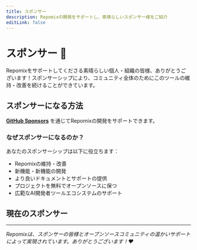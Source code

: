 ```yaml
---
title: スポンサー
description: Repomixの開発をサポートし、素晴らしいスポンサー様をご紹介
editLink: false
---
```


# スポンサー 💖

Repomixをサポートしてくださる素晴らしい個人・組織の皆様、ありがとうございます！スポンサーシップにより、コミュニティ全体のためにこのツールの維持・改善を続けることができています。

## スポンサーになる方法

**[GitHub Sponsors](https://github.com/sponsors/yamadashy)** を通じてRepomixの開発をサポートできます。

### なぜスポンサーになるのか？

あなたのスポンサーシップは以下に役立ちます：
- Repomixの維持・改善
- 新機能・新機能の開発
- より良いドキュメントとサポートの提供
- プロジェクトを無料でオープンソースに保つ
- 広範なAI開発者ツールエコシステムのサポート

## 現在のスポンサー

<!--@include: ../../shared/sponsors-section.md-->

---

*Repomixは、スポンサーの皆様とオープンソースコミュニティの温かいサポートによって実現されています。ありがとうございます！❤️*